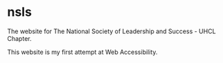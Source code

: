 nsls
====

The website for The National Society of Leadership and Success - UHCL Chapter.

This website is my first attempt at Web Accessibility.
